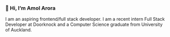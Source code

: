 ### **👋 Hi, I’m Amol Arora**

I am an aspiring frontend/full stack developer.
I am a recent intern Full Stack Developer at Doorknock and a Computer Science graduate from University of Auckland.
